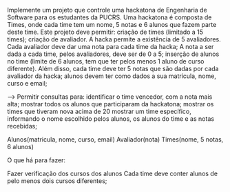 Implemente um projeto que controle uma hackatona de Engenharia de Software para os estudantes da PUCRS.
Uma hackatona é composta de Times, onde cada time tem um nome, 5 notas e 6 alunos que fazem parte deste time.
Este projeto deve permitir:
criação de times (limitado a 15 times);
criação de avaliador. A hacka permite a existência de 5 avaliadores. Cada avaliador deve dar uma nota para cada time da hacka;
A nota a ser dada a cada time, pelos avaliadores, deve ser de 0 a 5;
inserção de alunos no time (limite de 6 alunos, tem que ter pelos menos 1 aluno de curso diferente). Além disso, cada time deve ter 5 notas que são dadas por cada avaliador da hacka;
alunos devem ter como dados a sua matrícula, nome, curso e email;

--> Permitir consultas para:
    identificar o time vencedor, com a nota mais alta;
    mostrar todos os alunos que participaram da hackatona;
    mostrar os times que tiveram nova acima de 20
    mostrar um time específico, informando o nome escolhido pelos alunos, os alunos do time e as notas recebidas;

Alunos(matricula, nome, curso, email)
Avaliador(nota)
Times(nome, 5 notas, 6 alunos)


O que há para fazer:

Fazer verificação dos cursos dos alunos
    Cada time deve conter alunos de pelo menos dois cursos diferentes;
